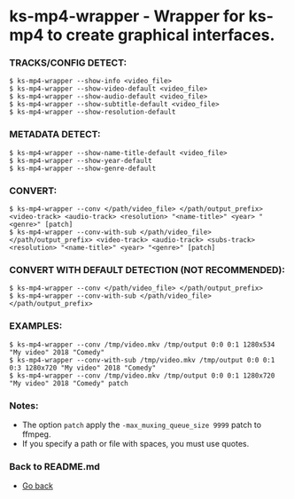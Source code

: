 ks-mp4-wrapper - Wrapper for ks-mp4 to create graphical interfaces.
===================================================================

### TRACKS/CONFIG DETECT:

```shell
$ ks-mp4-wrapper --show-info <video_file>
$ ks-mp4-wrapper --show-video-default <video_file>
$ ks-mp4-wrapper --show-audio-default <video_file>
$ ks-mp4-wrapper --show-subtitle-default <video_file>
$ ks-mp4-wrapper --show-resolution-default
```

### METADATA DETECT:
  
```shell
$ ks-mp4-wrapper --show-name-title-default <video_file>
$ ks-mp4-wrapper --show-year-default
$ ks-mp4-wrapper --show-genre-default
```
    
### CONVERT:
  
```shell
$ ks-mp4-wrapper --conv </path/video_file> </path/output_prefix> <video-track> <audio-track> <resolution> "<name-title>" <year> "<genre>" [patch]
$ ks-mp4-wrapper --conv-with-sub </path/video_file> </path/output_prefix> <video-track> <audio-track> <subs-track> <resolution> "<name-title>" <year> "<genre>" [patch]
```
    
### CONVERT WITH DEFAULT DETECTION (NOT RECOMMENDED):

```shell
$ ks-mp4-wrapper --conv </path/video_file> </path/output_prefix>
$ ks-mp4-wrapper --conv-with-sub </path/video_file> </path/output_prefix>
```
    
### EXAMPLES:

```shell
$ ks-mp4-wrapper --conv /tmp/video.mkv /tmp/output 0:0 0:1 1280x534 "My video" 2018 "Comedy"
$ ks-mp4-wrapper --conv-with-sub /tmp/video.mkv /tmp/output 0:0 0:1 0:3 1280x720 "My video" 2018 "Comedy"
$ ks-mp4-wrapper --conv /tmp/video.mkv /tmp/output 0:0 0:1 1280x720 "My video" 2018 "Comedy" patch
```
    
### Notes:

  * The option `patch` apply the `-max_muxing_queue_size 9999` patch to ffmpeg.
  * If you specify a path or file with spaces, you must use quotes.
    
### Back to README.md
    
* [Go back](../README.md)
  
